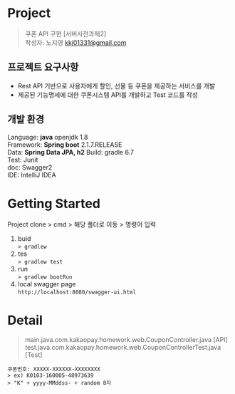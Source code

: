 

# Project

> 쿠폰 API 구현 [서버사전과제2] <br>
> 작성자: 노지영 <kkj01331@gmail.com>
## 프로젝트 요구사항
- Rest API 기반으로 사용자에게 할인, 선물 등 쿠폰을 제공하는 서비스를 개발
- 제공된 기능명세에 대한 쿠폰시스템 API를 개발하고 Test 코드를 작성
## 개발 환경
Language: **java** openjdk 1.8    
Framework: **Spring boot** 2.1.7.RELEASE    
Data: **Spring Data JPA, h2** 
Build: gradle 6.7  
Test: Junit   
doc: Swagger2  
IDE: IntelliJ IDEA

# Getting Started
Project clone > cmd > 해당 폴더로 이동 > 명령어 입력
1. buid  
   `> gradlew  `
2. tes  
   `> gradlew test`
3. run    
   `> gradlew bootRun `
4. local swagger page  
   `http://localhost:8080/swagger-ui.html`

# Detail
> main.java.com.kakaopay.homework.web.CouponController.java [API] <br>
> test.java.com.kakaopay.homework.web.CouponControllerTest.java [Test]


```
쿠폰번호: XXXXX-XXXXXX-XXXXXXXX 
> ex) K0103-160005-48973639  
> "K" + yyyy-MMddss- + random 8자  
```
